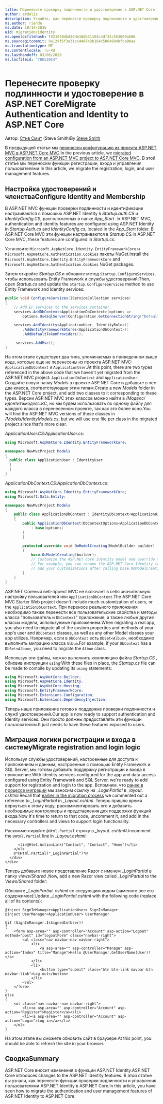 ```yaml
---
title: Перенесите проверку подлинности и удостоверение в ASP.NET Core
author: ardalis
description: Узнайте, как перенести проверку подлинности и удостоверение из проекта ASP.NET MVC в проект ASP.NET Core MVC.
ms.author: riande
ms.date: 10/14/2016
uid: migration/identity
ms.openlocfilehash: f821930dbd36de18db31104cddf34c563009a506
ms.sourcegitcommit: 9a129f5f3e31cc449742b164d5004894bfca90aa
ms.translationtype: MT
ms.contentlocale: ru-RU
ms.lasthandoff: 03/06/2020
ms.locfileid: "78653014"
---
```

# <a name="migrate-authentication-and-identity-to-aspnet-core"></a><span data-ttu-id="6c91b-103">Перенесите проверку подлинности и удостоверение в ASP.NET Core</span><span class="sxs-lookup"><span data-stu-id="6c91b-103">Migrate Authentication and Identity to ASP.NET Core</span></span>

<span data-ttu-id="6c91b-104">Автор: [Стив Смит](https://ardalis.com/) (Steve Smith)</span><span class="sxs-lookup"><span data-stu-id="6c91b-104">By [Steve Smith](https://ardalis.com/)</span></span>

<span data-ttu-id="6c91b-105">В предыдущей статье мы [перенесли конфигурацию из проекта ASP.NET MVC в ASP.NET Core MVC](xref:migration/configuration).</span><span class="sxs-lookup"><span data-stu-id="6c91b-105">In the previous article, we [migrated configuration from an ASP.NET MVC project to ASP.NET Core MVC](xref:migration/configuration).</span></span> <span data-ttu-id="6c91b-106">В этой статье мы переносим функции регистрации, входа и управления пользователями.</span><span class="sxs-lookup"><span data-stu-id="6c91b-106">In this article, we migrate the registration, login, and user management features.</span></span>

## <a name="configure-identity-and-membership"></a><span data-ttu-id="6c91b-107">Настройка удостоверений и членства</span><span class="sxs-lookup"><span data-stu-id="6c91b-107">Configure Identity and Membership</span></span>

<span data-ttu-id="6c91b-108">В ASP.NET MVC функции проверки подлинности и идентификации настраиваются с помощью ASP.NET Identity в *Startup.auth.CS* и *IdentityConfig.CS*, расположенных в папке *App_Start* .</span><span class="sxs-lookup"><span data-stu-id="6c91b-108">In ASP.NET MVC, authentication and identity features are configured using ASP.NET Identity in *Startup.Auth.cs* and *IdentityConfig.cs*, located in the *App_Start* folder.</span></span> <span data-ttu-id="6c91b-109">В ASP.NET Core MVC эти функции настраиваются в *Startup.CS*.</span><span class="sxs-lookup"><span data-stu-id="6c91b-109">In ASP.NET Core MVC, these features are configured in *Startup.cs*.</span></span>

<span data-ttu-id="6c91b-110">Установите `Microsoft.AspNetCore.Identity.EntityFrameworkCore` и `Microsoft.AspNetCore.Authentication.Cookies` пакеты NuGet.</span><span class="sxs-lookup"><span data-stu-id="6c91b-110">Install the `Microsoft.AspNetCore.Identity.EntityFrameworkCore` and `Microsoft.AspNetCore.Authentication.Cookies` NuGet packages.</span></span>

<span data-ttu-id="6c91b-111">Затем откройте *Startup.CS* и обновите метод `Startup.ConfigureServices`, чтобы использовать Entity Framework и службы удостоверений:</span><span class="sxs-lookup"><span data-stu-id="6c91b-111">Then, open *Startup.cs* and update the `Startup.ConfigureServices` method to use Entity Framework and Identity services:</span></span>

```csharp
public void ConfigureServices(IServiceCollection services)
{
    // Add EF services to the services container.
    services.AddDbContext<ApplicationDbContext>(options =>
        options.UseSqlServer(Configuration.GetConnectionString("DefaultConnection")));

    services.AddIdentity<ApplicationUser, IdentityRole>()
        .AddEntityFrameworkStores<ApplicationDbContext>()
        .AddDefaultTokenProviders();

     services.AddMvc();
}
```

<span data-ttu-id="6c91b-112">На этом этапе существует два типа, упоминаемых в приведенном выше коде, которые еще не перенесены из проекта ASP.NET MVC: `ApplicationDbContext` и `ApplicationUser`.</span><span class="sxs-lookup"><span data-stu-id="6c91b-112">At this point, there are two types referenced in the above code that we haven't yet migrated from the ASP.NET MVC project: `ApplicationDbContext` and `ApplicationUser`.</span></span> <span data-ttu-id="6c91b-113">Создайте новую папку *Models* в проекте ASP.NET Core и добавьте в нее два класса, соответствующие этим типам.</span><span class="sxs-lookup"><span data-stu-id="6c91b-113">Create a new *Models* folder in the ASP.NET Core project, and add two classes to it corresponding to these types.</span></span> <span data-ttu-id="6c91b-114">Версии ASP.NET MVC этих классов можно найти в */Моделс/идентитимоделс.КС*, но мы будем использовать по одному файлу для каждого класса в перенесенном проекте, так как это более ясно.</span><span class="sxs-lookup"><span data-stu-id="6c91b-114">You will find the ASP.NET MVC versions of these classes in */Models/IdentityModels.cs*, but we will use one file per class in the migrated project since that's more clear.</span></span>

<span data-ttu-id="6c91b-115">*ApplicationUser.CS*:</span><span class="sxs-lookup"><span data-stu-id="6c91b-115">*ApplicationUser.cs*:</span></span>

```csharp
using Microsoft.AspNetCore.Identity.EntityFrameworkCore;

namespace NewMvcProject.Models
{
  public class ApplicationUser : IdentityUser
  {
  }
}
```

<span data-ttu-id="6c91b-116">*ApplicationDbContext.CS*:</span><span class="sxs-lookup"><span data-stu-id="6c91b-116">*ApplicationDbContext.cs*:</span></span>

```csharp
using Microsoft.AspNetCore.Identity.EntityFrameworkCore;
using Microsoft.Data.Entity;

namespace NewMvcProject.Models
{
    public class ApplicationDbContext : IdentityDbContext<ApplicationUser>
    {
        public ApplicationDbContext(DbContextOptions<ApplicationDbContext> options)
            : base(options)
        {
        }

        protected override void OnModelCreating(ModelBuilder builder)
        {
            base.OnModelCreating(builder);
            // Customize the ASP.NET Core Identity model and override the defaults if needed.
            // For example, you can rename the ASP.NET Core Identity table names and more.
            // Add your customizations after calling base.OnModelCreating(builder);
        }
    }
}
```

<span data-ttu-id="6c91b-117">ASP.NET Coreный веб-проект MVC не включает в себя значительную настройку пользователей или `ApplicationDbContext`.</span><span class="sxs-lookup"><span data-stu-id="6c91b-117">The ASP.NET Core MVC Starter Web project doesn't include much customization of users, or the `ApplicationDbContext`.</span></span> <span data-ttu-id="6c91b-118">При переносе реального приложения необходимо также перенести все пользовательские свойства и методы класса "пользователь и `DbContext`" приложения, а также любые другие классы модели, используемые приложением.</span><span class="sxs-lookup"><span data-stu-id="6c91b-118">When migrating a real app, you also need to migrate all of the custom properties and methods of your app's user and `DbContext` classes, as well as any other Model classes your app utilizes.</span></span> <span data-ttu-id="6c91b-119">Например, если в `DbContext` есть `DbSet<Album>`, необходимо выполнить миграцию класса `Album`.</span><span class="sxs-lookup"><span data-stu-id="6c91b-119">For example, if your `DbContext` has a `DbSet<Album>`, you need to migrate the `Album` class.</span></span>

<span data-ttu-id="6c91b-120">Используя эти файлы, можно выполнить компиляцию файла *Startup.CS* , обновив инструкции `using`:</span><span class="sxs-lookup"><span data-stu-id="6c91b-120">With these files in place, the *Startup.cs* file can be made to compile by updating its `using` statements:</span></span>

```csharp
using Microsoft.AspNetCore.Builder;
using Microsoft.AspNetCore.Identity;
using Microsoft.AspNetCore.Hosting;
using Microsoft.EntityFrameworkCore;
using Microsoft.Extensions.Configuration;
using Microsoft.Extensions.DependencyInjection;
```

<span data-ttu-id="6c91b-121">Теперь наше приложение готово к поддержке проверки подлинности и служб удостоверений.</span><span class="sxs-lookup"><span data-stu-id="6c91b-121">Our app is now ready to support authentication and Identity services.</span></span> <span data-ttu-id="6c91b-122">Они просто должны предоставлять эти функции пользователям.</span><span class="sxs-lookup"><span data-stu-id="6c91b-122">It just needs to have these features exposed to users.</span></span>

## <a name="migrate-registration-and-login-logic"></a><span data-ttu-id="6c91b-123">Миграция логики регистрации и входа в систему</span><span class="sxs-lookup"><span data-stu-id="6c91b-123">Migrate registration and login logic</span></span>

<span data-ttu-id="6c91b-124">Используя службы удостоверений, настроенные для доступа к приложениям и данным, настроенные с помощью Entity Framework и SQL Server, мы готовы добавить поддержку регистрации и входа в приложение.</span><span class="sxs-lookup"><span data-stu-id="6c91b-124">With Identity services configured for the app and data access configured using Entity Framework and SQL Server, we're ready to add support for registration and login to the app.</span></span> <span data-ttu-id="6c91b-125">Вспомним, что [ранее в процессе миграции](xref:migration/mvc#migrate-the-layout-file) мы заносим ссылку на *_LoginPartial* в *_layout. cshtml*.</span><span class="sxs-lookup"><span data-stu-id="6c91b-125">Recall that [earlier in the migration process](xref:migration/mvc#migrate-the-layout-file) we commented out a reference to *_LoginPartial* in *_Layout.cshtml*.</span></span> <span data-ttu-id="6c91b-126">Теперь пришло время вернуться к этому коду, раскомментировать его и добавить необходимые контроллеры и представления для поддержки функций входа.</span><span class="sxs-lookup"><span data-stu-id="6c91b-126">Now it's time to return to that code, uncomment it, and add in the necessary controllers and views to support login functionality.</span></span>

<span data-ttu-id="6c91b-127">Раскомментируйте `@Html.Partial` строку в *_layout. cshtml*:</span><span class="sxs-lookup"><span data-stu-id="6c91b-127">Uncomment the `@Html.Partial` line in *_Layout.cshtml*:</span></span>

```cshtml
      <li>@Html.ActionLink("Contact", "Contact", "Home")</li>
    </ul>
    @*@Html.Partial("_LoginPartial")*@
  </div>
</div>
```

<span data-ttu-id="6c91b-128">Теперь добавьте новое представление Razor с именем *_LoginPartial* в папку *views/Shared* .</span><span class="sxs-lookup"><span data-stu-id="6c91b-128">Now, add a new Razor view called *_LoginPartial* to the *Views/Shared* folder:</span></span>

<span data-ttu-id="6c91b-129">Обновите *_LoginPartial. cshtml* со следующим кодом (замените все его содержимое):</span><span class="sxs-lookup"><span data-stu-id="6c91b-129">Update *_LoginPartial.cshtml* with the following code (replace all of its contents):</span></span>

```cshtml
@inject SignInManager<ApplicationUser> SignInManager
@inject UserManager<ApplicationUser> UserManager

@if (SignInManager.IsSignedIn(User))
{
    <form asp-area="" asp-controller="Account" asp-action="Logout" method="post" id="logoutForm" class="navbar-right">
        <ul class="nav navbar-nav navbar-right">
            <li>
                <a asp-area="" asp-controller="Manage" asp-action="Index" title="Manage">Hello @UserManager.GetUserName(User)!</a>
            </li>
            <li>
                <button type="submit" class="btn btn-link navbar-btn navbar-link">Log out</button>
            </li>
        </ul>
    </form>
}
else
{
    <ul class="nav navbar-nav navbar-right">
        <li><a asp-area="" asp-controller="Account" asp-action="Register">Register</a></li>
        <li><a asp-area="" asp-controller="Account" asp-action="Login">Log in</a></li>
    </ul>
}
```

<span data-ttu-id="6c91b-130">На этом этапе вы сможете обновить сайт в браузере.</span><span class="sxs-lookup"><span data-stu-id="6c91b-130">At this point, you should be able to refresh the site in your browser.</span></span>

## <a name="summary"></a><span data-ttu-id="6c91b-131">Сводка</span><span class="sxs-lookup"><span data-stu-id="6c91b-131">Summary</span></span>

<span data-ttu-id="6c91b-132">ASP.NET Core вносит изменения в функции ASP.NET Identity.</span><span class="sxs-lookup"><span data-stu-id="6c91b-132">ASP.NET Core introduces changes to the ASP.NET Identity features.</span></span> <span data-ttu-id="6c91b-133">В этой статье вы узнали, как перенести функции проверки подлинности и управления пользователями ASP.NET Identity в ASP.NET Core.</span><span class="sxs-lookup"><span data-stu-id="6c91b-133">In this article, you have seen how to migrate the authentication and user management features of ASP.NET Identity to ASP.NET Core.</span></span>
